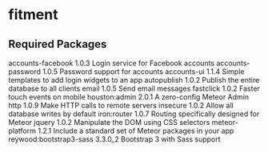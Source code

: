 # fitment

## Required Packages
accounts-facebook        1.0.3  Login service for Facebook accounts
accounts-password        1.0.5  Password support for accounts
accounts-ui              1.1.4  Simple templates to add login widgets to an app
autopublish              1.0.2  Publish the entire database to all clients
email                    1.0.5  Send email messages
fastclick                1.0.2  Faster touch events on mobile
houston:admin            2.0.1  A zero-config Meteor Admin
http                     1.0.9  Make HTTP calls to remote servers
insecure                 1.0.2  Allow all database writes by default
iron:router              1.0.7  Routing specifically designed for Meteor
jquery                   1.0.2  Manipulate the DOM using CSS selectors
meteor-platform          1.2.1  Include a standard set of Meteor packages in your app
reywood:bootstrap3-sass  3.3.0_2  Bootstrap 3 with Sass support
